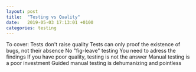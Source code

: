 ```yaml
---
layout: post
title:  "Testing vs Quality"
date:   2019-05-03 17:13:01 +0100
categories: testing
---
```

To cover:
	Tests don't raise quality
	Tests can only proof the existence of bugs, not their absence
	No "fig-leave" testing
	You need to adress the findings
	If you have poor quality, testing is not the answer
	Manual testing is a poor investment
	Guided manual testing is dehumanizing and pointless